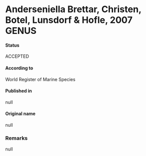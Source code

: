 # Anderseniella Brettar, Christen, Botel, Lunsdorf & Hofle, 2007 GENUS

#### Status
ACCEPTED

#### According to
World Register of Marine Species

#### Published in
null

#### Original name
null

### Remarks
null